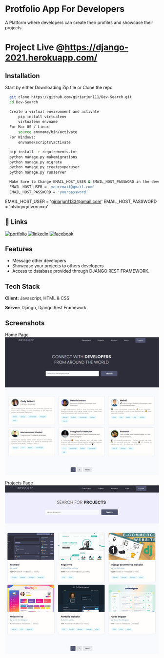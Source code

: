 
# Protfolio App For Developers
A Platform where developers can create their profiles and showcase their projects

# Project Live @https://django-2021.herokuapp.com/


## Installation

Start by either Downloading Zip file or Clone the repo

```bash
  git clone https://github.com/giriarjun111/Dev-Search.git
  cd Dev-Search
```

```bash
  Create a virtual environment and activate
      pip install virtualenv
      virtualenv envname
  For Mac OS / Linux:
      source envname/bin/activate
  For Windows:
      envname\scripts\activate
```

```bash
  pip install -r requirements.txt
  python manage.py makemigrations
  python manage.py migrate
  python manage.py createsuperuser
  python manage.py runserver
```

```bash
  Make Sure to Change EMAIL_HOST_USER & EMAIL_HOST_PASSWORD in the devsearch/settings.py file
  EMAIL_HOST_USER = 'youremail@gmail.com'
  EMAIL_HOST_PASSWORD = 'yourpassword'
```

EMAIL_HOST_USER = 'giriarjun1133@gmail.com'
EMAIL_HOST_PASSWORD = 'plvbqnqdlvrncnxu'
    
## 🔗 Links
[![portfolio](https://img.shields.io/badge/my_portfolio-000?style=for-the-badge&logo=ko-fi&logoColor=white)](https://arjungiri.tk/)
[![linkedin](https://img.shields.io/badge/linkedin-0A66C2?style=for-the-badge&logo=linkedin&logoColor=white)](https://www.linkedin.com/in/arjun-giri-full-stack-web-developer-08577519b/)
[![facebook](https://img.shields.io/badge/facebook-1DA1F2?style=for-the-badge&logo=facebook&logoColor=white)](https://www.facebook.com/arjun.giri.5099940)



## Features

- Message other developers
- Showcase your projects to others developers
- Access to database provided through DJANGO REST FRAMEWORK.

## Tech Stack

**Client:** Javascript, HTML & CSS

**Server:** Django, Django Rest Framework


## Screenshots
Home Page
![Home Page](static/images/home.jpg "Home Page")

Projects Page
![Course Page](static/images/projects.jpg "Projects Page")









